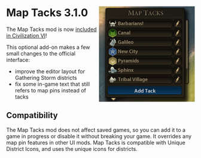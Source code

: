 # Map Tacks 3.1.0 [<img align="right" src="maptacks.png" height="256" width="256">](https://steamcommunity.com/sharedfiles/filedetails/?id=1122081356)
The Map Tacks mod is now
[included in Civilization VI](https://civilization.com/news/entries/civilization-vi-gathering-storm-patch-update-april-2019/)!

This optional add-on makes a few small changes to the official interface:

* improve the editor layout for Gathering Storm districts
* fix some in-game text that still refers to map pins instead of tacks

## Compatibility
The Map Tacks mod does not affect saved games, so you can add it to a game in
progress or disable it without breaking your game.  It overrides any map pin
features in other UI mods.  Map Tacks is compatible with Unique District Icons,
and uses the unique icons for districts.
